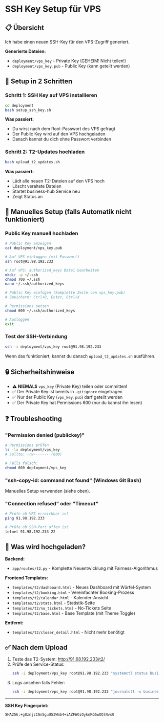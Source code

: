 # SSH Key Setup für VPS

## 📋 Übersicht

Ich habe einen neuen SSH-Key für den VPS-Zugriff generiert.

**Generierte Dateien:**
- `deployment/vps_key` - Private Key (GEHEIM! Nicht teilen!)
- `deployment/vps_key.pub` - Public Key (kann geteilt werden)

## 🚀 Setup in 2 Schritten

### Schritt 1: SSH Key auf VPS installieren

```bash
cd deployment
bash setup_ssh_key.sh
```

**Was passiert:**
- Du wirst nach dem Root-Passwort des VPS gefragt
- Der Public Key wird auf den VPS hochgeladen
- Danach kannst du dich ohne Passwort verbinden

### Schritt 2: T2-Updates hochladen

```bash
bash upload_t2_updates.sh
```

**Was passiert:**
- Lädt alle neuen T2-Dateien auf den VPS hoch
- Löscht veraltete Dateien
- Startet business-hub Service neu
- Zeigt Status an

## 📝 Manuelles Setup (falls Automatik nicht funktioniert)

### Public Key manuell hochladen

```bash
# Public Key anzeigen
cat deployment/vps_key.pub

# Auf VPS einloggen (mit Passwort)
ssh root@91.98.192.233

# Auf VPS: authorized_keys Datei bearbeiten
mkdir -p ~/.ssh
chmod 700 ~/.ssh
nano ~/.ssh/authorized_keys

# Public Key einfügen (komplette Zeile von vps_key.pub)
# Speichern: Ctrl+O, Enter, Ctrl+X

# Permissions setzen
chmod 600 ~/.ssh/authorized_keys

# Ausloggen
exit
```

### Test der SSH-Verbindung

```bash
ssh -i deployment/vps_key root@91.98.192.233
```

Wenn das funktioniert, kannst du danach `upload_t2_updates.sh` ausführen.

## 🔒 Sicherheitshinweise

- ⚠️ **NIEMALS** `vps_key` (Private Key) teilen oder committen!
- ✅ Der Private Key ist bereits in `.gitignore` eingetragen
- ✅ Nur der Public Key (`vps_key.pub`) darf geteilt werden
- ✅ Der Private Key hat Permissions 600 (nur du kannst ihn lesen)

## ❓ Troubleshooting

### "Permission denied (publickey)"

```bash
# Permissions prüfen
ls -la deployment/vps_key
# Sollte: -rw------- (600)

# Falls falsch:
chmod 600 deployment/vps_key
```

### "ssh-copy-id: command not found" (Windows Git Bash)

Manuelles Setup verwenden (siehe oben).

### "Connection refused" oder "Timeout"

```bash
# Prüfe ob VPS erreichbar ist
ping 91.98.192.233

# Prüfe ob SSH-Port offen ist
telnet 91.98.192.233 22
```

## 🎯 Was wird hochgeladen?

**Backend:**
- `app/routes/t2.py` - Komplette Neuentwicklung mit Fairness-Algorithmus

**Frontend Templates:**
- `templates/t2/dashboard.html` - Neues Dashboard mit Würfel-System
- `templates/t2/booking.html` - Vereinfachter Booking-Prozess
- `templates/t2/calendar.html` - Kalender-Ansicht
- `templates/t2/stats.html` - Statistik-Seite
- `templates/t2/no_tickets.html` - No-Tickets Seite
- `templates/t2/base.html` - Base Template (mit Theme Toggle)

**Entfernt:**
- `templates/t2/closer_detail.html` - Nicht mehr benötigt

## ✅ Nach dem Upload

1. Teste das T2-System: http://91.98.192.233/t2/
2. Prüfe den Service-Status:
   ```bash
   ssh -i deployment/vps_key root@91.98.192.233 "systemctl status business-hub"
   ```
3. Logs ansehen falls Fehler:
   ```bash
   ssh -i deployment/vps_key root@91.98.192.233 "journalctl -u business-hub -n 50"
   ```

---

**SSH Key Fingerprint:**
```
SHA256:+g8znjzIGn5guU53Wmb4+iAZFWOiOyknKG5wOOlNvs0
```
